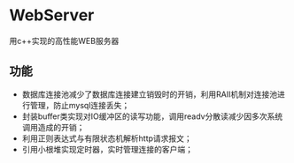 # WebServer
用c++实现的高性能WEB服务器

## 功能
- 数据库连接池减少了数据库连接建立销毁时的开销，利用RAII机制对连接池进行管理，防止mysql连接丢失；
- 封装buffer类实现对IO缓冲区的读写功能，调用readv分散读减少因多次系统调用造成的开销；
- 利用正则表达式与有限状态机解析http请求报文；
- 引用小根堆实现定时器，实时管理连接的客户端；
